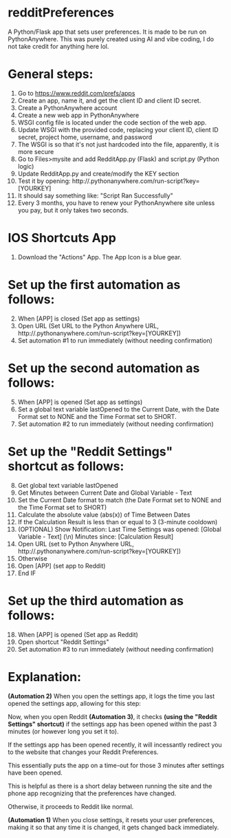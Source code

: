 # redditPreferences
A Python/Flask app that sets user preferences. It is made to be run on PythonAnywhere.
This was purely created using AI and vibe coding, I do not take credit for anything here lol.

# General steps:
1. Go to https://www.reddit.com/prefs/apps
2. Create an app, name it, and get the client ID and client ID secret.
3. Create a PythonAnywhere account
4. Create a new web app in PythonAnywhere
5. WSGI config file is located under the code section of the web app.
6. Update WSGI with the provided code, replacing your client ID, client ID secret, project home, username, and password
7. The WSGI is so that it's not just hardcoded into the file, apparently, it is more secure
8. Go to Files>mysite and add RedditApp.py (Flask) and script.py (Python logic)
9. Update RedditApp.py and create/modify the KEY section
10. Test it by opening: http://<your-username>.pythonanywhere.com/run-script?key=[YOURKEY]
11. It should say something like: "Script Ran Successfully"
12. Every 3 months, you have to renew your PythonAnywhere site unless you pay, but it only takes two seconds.

# IOS Shortcuts App
1. Download the "Actions" App. The App Icon is a blue gear.
 # Set up the first automation as follows:
2. When [APP] is closed (Set app as settings)
3. Open URL (Set URL to the Python Anywhere URL, http://<your-username>.pythonanywhere.com/run-script?key=[YOURKEY])
4. Set automation #1 to run immediately (without needing confirmation)
 # Set up the second automation as follows:
5. When [APP] is opened (Set app as settings)
6. Set a global text variable lastOpened to the Current Date, with the Date Format set to NONE and the Time Format set to SHORT.
7. Set automation #2 to run immediately (without needing confirmation)
 # Set up the "Reddit Settings" shortcut as follows:
8. Get global text variable lastOpened
9. Get Minutes between Current Date and Global Variable - Text
10. Set the Current Date format to match (the Date Format set to NONE and the Time Format set to SHORT)
11. Calculate the absolute value (abs(x)) of Time Between Dates
12. If the Calculation Result is less than or equal to 3 (3-minute cooldown)
13. (OPTIONAL) Show Notification: Last Time Settings was opened: [Global Variable - Text] (\n) Minutes since: [Calculation Result]
14. Open URL (set to Python Anywhere URL, http://<your-username>.pythonanywhere.com/run-script?key=[YOURKEY])
15. Otherwise
16. Open [APP] (set app to Reddit)
17. End IF 
 # Set up the third automation as follows:
18. When [APP] is opened (Set app as Reddit)
19. Open shortcut "Reddit Settings"
20. Set automation #3 to run immediately (without needing confirmation)


# Explanation: 
**(Automation 2)** When you open the settings app, it logs the time you last opened the settings app, allowing for this step:  

Now, when you open Reddit **(Automation 3)**, it checks **(using the "Reddit Settings" shortcut)** if the settings app has been opened within the past 3 minutes (or however long you set it to).  

If the settings app has been opened recently, it will incessantly redirect you to the website that changes your Reddit Preferences.  

This essentially puts the app on a time-out for those 3 minutes after settings have been opened.  

This is helpful as there is a short delay between running the site and the phone app recognizing that the preferences have changed.  

Otherwise, it proceeds to Reddit like normal.  

**(Automation 1)** When you close settings, it resets your user preferences, making it so that any time it is changed, it gets changed back immediately.





